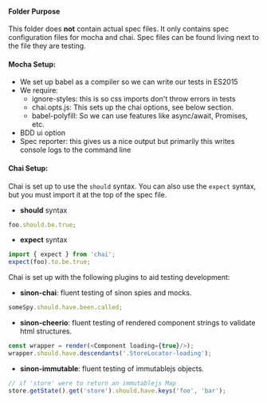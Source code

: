 #### Folder Purpose

This folder does **not** contain actual spec files. It only contains spec configuration files for mocha and chai. Spec files can be found living next to the file they are testing.

#### Mocha Setup:

- We set up babel as a compiler so we can write our tests in ES2015
- We require:
  - ignore-styles: this is so css imports don't throw errors in tests
  - chai.opts.js: This sets up the chai options, see below section.
  - babel-polyfill: So we can use features like async/await, Promises, etc.
- BDD ui option
- Spec reporter: this gives us a nice output but primarily this writes console logs to the command line

#### Chai Setup:

Chai is set up to use the `should` syntax. You can also use the `expect` syntax, but you must import it at the top of the spec file. 

- **should** syntax
```js
foo.should.be.true;
```
- **expect** syntax
```js
import { expect } from 'chai';
expect(foo).to.be.true;
```

Chai is set up with the following plugins to aid testing development:

- **sinon-chai**: fluent testing of sinon spies and mocks.
```js
someSpy.should.have.been.called;
```
- **sinon-cheerio**: fluent testing of rendered component strings to validate html structures.
```js
const wrapper = render(<Component loading={true}/>);
wrapper.should.have.descendants('.StoreLocator-loading');
```
- **sinon-immutable**: fluent testing of immutablejs objects.
```js
// if 'store' were to return an immutablejs Map
store.getState().get('store').should.have.keys('foo', 'bar');
```

